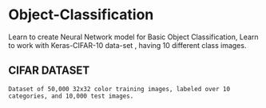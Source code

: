 # Object-Classification
Learn to create Neural Network model for Basic Object Classification, Learn to work with Keras-CIFAR-10 data-set , having 10 different class images. 

## CIFAR DATASET 
`Dataset of 50,000 32x32 color training images, labeled over 10 categories, and 10,000 test images.`
